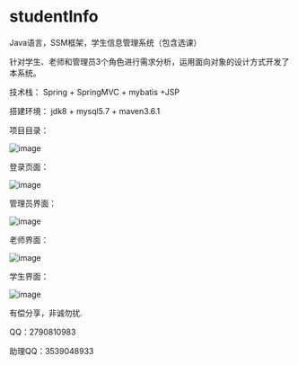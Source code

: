 # studentInfo
Java语言，SSM框架，学生信息管理系统（包含选课）

针对学生、老师和管理员3个角色进行需求分析，运用面向对象的设计方式开发了本系统。

技术栈：
Spring + SpringMVC + mybatis +JSP

搭建环境：
jdk8 + mysql5.7 + maven3.6.1

项目目录：

![image](https://github.com/Mingdaj/studentInfo/assets/130920375/70d07cc7-85da-4f71-9528-a0da3e755a33)

登录页面：

![image](https://github.com/Mingdaj/studentInfo/assets/130920375/8817c65e-2dc3-4023-b094-a3791ff64911)

管理员界面：

![image](https://github.com/Mingdaj/studentInfo/assets/130920375/d4ce7af7-f4d7-4a06-bec4-f1599c78ad27)

老师界面：

![image](https://github.com/Mingdaj/studentInfo/assets/130920375/f43203fa-843c-494d-8273-d20081385967)

学生界面：

![image](https://github.com/Mingdaj/studentInfo/assets/130920375/efd2b241-2312-4a4c-bb49-9f5849caa6e7)

有偿分享，非诚勿扰.

QQ：2790810983

助理QQ：3539048933
